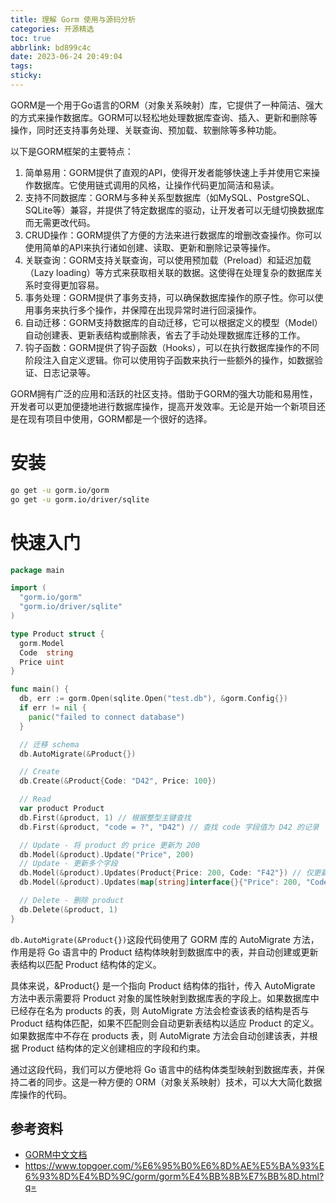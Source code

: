 ```yaml
---
title: 理解 Gorm 使用与源码分析
categories: 开源精选
toc: true
abbrlink: bd899c4c
date: 2023-06-24 20:49:04
tags:
sticky:
---
```


GORM是一个用于Go语言的ORM（对象关系映射）库，它提供了一种简洁、强大的方式来操作数据库。GORM可以轻松地处理数据库查询、插入、更新和删除等操作，同时还支持事务处理、关联查询、预加载、软删除等多种功能。

<!-- more -->

以下是GORM框架的主要特点：

1. 简单易用：GORM提供了直观的API，使得开发者能够快速上手并使用它来操作数据库。它使用链式调用的风格，让操作代码更加简洁和易读。
2. 支持不同数据库：GORM与多种关系型数据库（如MySQL、PostgreSQL、SQLite等）兼容，并提供了特定数据库的驱动，让开发者可以无缝切换数据库而无需更改代码。
3. CRUD操作：GORM提供了方便的方法来进行数据库的增删改查操作。你可以使用简单的API来执行诸如创建、读取、更新和删除记录等操作。
4. 关联查询：GORM支持关联查询，可以使用预加载（Preload）和延迟加载（Lazy loading）等方式来获取相关联的数据。这使得在处理复杂的数据库关系时变得更加容易。
5. 事务处理：GORM提供了事务支持，可以确保数据库操作的原子性。你可以使用事务来执行多个操作，并保障在出现异常时进行回滚操作。
6. 自动迁移：GORM支持数据库的自动迁移，它可以根据定义的模型（Model）自动创建表、更新表结构或删除表，省去了手动处理数据库迁移的工作。
7. 钩子函数：GORM提供了钩子函数（Hooks），可以在执行数据库操作的不同阶段注入自定义逻辑。你可以使用钩子函数来执行一些额外的操作，如数据验证、日志记录等。

GORM拥有广泛的应用和活跃的社区支持。借助于GORM的强大功能和易用性，开发者可以更加便捷地进行数据库操作，提高开发效率。无论是开始一个新项目还是在现有项目中使用，GORM都是一个很好的选择。

# 安装
```bash
go get -u gorm.io/gorm
go get -u gorm.io/driver/sqlite
```

# 快速入门
```go
package main

import (
  "gorm.io/gorm"
  "gorm.io/driver/sqlite"
)

type Product struct {
  gorm.Model
  Code  string
  Price uint
}

func main() {
  db, err := gorm.Open(sqlite.Open("test.db"), &gorm.Config{})
  if err != nil {
    panic("failed to connect database")
  }

  // 迁移 schema
  db.AutoMigrate(&Product{})

  // Create
  db.Create(&Product{Code: "D42", Price: 100})

  // Read
  var product Product
  db.First(&product, 1) // 根据整型主键查找
  db.First(&product, "code = ?", "D42") // 查找 code 字段值为 D42 的记录

  // Update - 将 product 的 price 更新为 200
  db.Model(&product).Update("Price", 200)
  // Update - 更新多个字段
  db.Model(&product).Updates(Product{Price: 200, Code: "F42"}) // 仅更新非零值字段
  db.Model(&product).Updates(map[string]interface{}{"Price": 200, "Code": "F42"})

  // Delete - 删除 product
  db.Delete(&product, 1)
}
```
`db.AutoMigrate(&Product{})`这段代码使用了 GORM 库的 AutoMigrate 方法，作用是将 Go 语言中的 Product 结构体映射到数据库中的表，并自动创建或更新表结构以匹配 Product 结构体的定义。

具体来说，&Product{} 是一个指向 Product 结构体的指针，传入 AutoMigrate 方法中表示需要将 Product 对象的属性映射到数据库表的字段上。如果数据库中已经存在名为 products 的表，则 AutoMigrate 方法会检查该表的结构是否与 Product 结构体匹配，如果不匹配则会自动更新表结构以适应 Product 的定义。如果数据库中不存在 products 表，则 AutoMigrate 方法会自动创建该表，并根据 Product 结构体的定义创建相应的字段和约束。

通过这段代码，我们可以方便地将 Go 语言中的结构体类型映射到数据库表，并保持二者的同步。这是一种方便的 ORM（对象关系映射）技术，可以大大简化数据库操作的代码。



## 参考资料

- [GORM中文文档](https://gorm.io/zh_CN/)
- https://www.topgoer.com/%E6%95%B0%E6%8D%AE%E5%BA%93%E6%93%8D%E4%BD%9C/gorm/gorm%E4%BB%8B%E7%BB%8D.html?q=